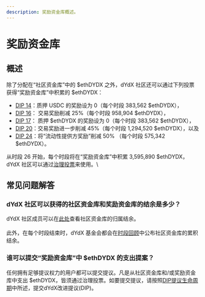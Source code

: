 ```yaml
---
description: 奖励资金库概述。
---
```


# 奖励资金库

## 概述

除了分配在“社区资金库”中的 $ethDYDX 之外，dYdX 社区还可以通过下列投票获得“奖励资金库”中积累的 $ethDYDX：

* [DIP 14](https://dydx.community/dashboard/proposal/7)：质押 USDC 的奖励设为 0（每个时段 383,562 $ethDYDX），
* [DIP 16](https://dydx.community/dashboard/proposal/8)： 交易奖励削减 25%（每个时段 958,904 $ethDYDX），
* [DIP 17](https://dydx.community/dashboard/proposal/9)： 质押 $ethDYDX 的奖励设为 0（每个时段 383,562 $ethDYDX），
* [DIP 20](https://dydx.community/dashboard/proposal/11)：交易奖励进一步削减 45%（每个时段 1,294,520 $ethDYDX），以及
* [DIP 24](https://github.com/dydxfoundation/dip/blob/master/content/dips/DIP-24.md)：将“流动性提供方奖励”削减 50% （每个时段 575,342 $ethDYDX）。

从时段 26 开始，每个时段将在“奖励资金库”中积累 3,595,890 $ethDYDX，dYdX 社区可以通过[治理投票](https://docs.dydx.community/dydx-governance/voting-and-governance/governance-parameters)来使用。\


## 常见问题解答

### dYdX 社区可以获得的社区资金库和奖励资金库的结余是多少？

dYdX 社区成员可以在[此处](https://dydx.shippooor.xyz/)查看社区资金库的归属结余。 \
\
此外，在每个时段结束时，dYdX 基金会都会在[时段回顾](https://dydx.foundation/blog)中公布社区资金库的累积结余。

### 谁可以提交“奖励资金库”中 $ethDYDX 的支出提案？

任何拥有足够提议权力的用户都可以提交提议。凡是从社区资金库和/或奖励资金库中支出 $ethDYDX，皆须通过治理投票。如要提交提议，请按照[DIP提议生命周期](../voting-and-governance/dip-proposal-lifecycle.md)中所述，提交dYdX改进提议(DIP)。
